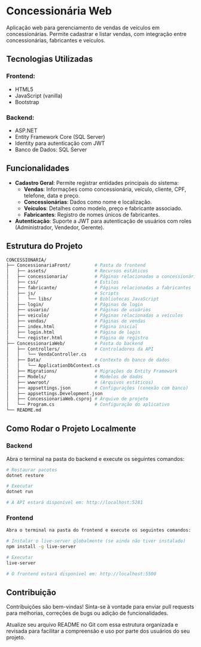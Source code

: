 # Concessionária Web

Aplicação web para gerenciamento de vendas de veículos em concessionárias. Permite cadastrar e listar vendas, com integração entre concessionárias, fabricantes e veículos.

## Tecnologias Utilizadas

### Frontend:
- HTML5
- JavaScript (vanilla)
- Bootstrap

### Backend:
- ASP.NET
- Entity Framework Core (SQL Server)
- Identity para autenticação com JWT
- Banco de Dados: SQL Server

## Funcionalidades

- **Cadastro Geral**: Permite registrar entidades principais do sistema:
  - **Vendas**: Informações como concessionária, veículo, cliente, CPF, telefone, data e preço.
  - **Concessionárias**: Dados como nome e localização.
  - **Veículos**: Detalhes como modelo, preço e fabricante associado.
  - **Fabricantes**: Registro de nomes únicos de fabricantes.
- **Autenticação**: Suporte a JWT para autenticação de usuários com roles (Administrador, Vendedor, Gerente).

## Estrutura do Projeto
```bash
CONCESSIONARIA/
├── ConcessionariaFront/         # Pasta do frontend
│   ├── assets/                  # Recursos estáticos
│   ├── concessionaria/          # Páginas relacionadas a concessionárias
│   ├── css/                     # Estilos
│   ├── fabricante/              # Páginas relacionadas a fabricantes
│   ├── js/                      # Scripts
│   │   └── libs/                # Bibliotecas JavaScript
│   ├── login/                   # Páginas de login
│   ├── usuario/                 # Páginas de usuários
│   ├── veiculo/                 # Páginas relacionadas a veículos
│   ├── vendas/                  # Páginas de vendas
│   ├── index.html               # Página inicial
│   ├── login.html               # Página de login
│   └── register.html            # Página de registro
├── ConcessionariaWeb/           # Pasta do backend
│   ├── Controllers/             # Controladores da API
│   │   └── VendaController.cs
│   ├── Data/                    # Contexto do banco de dados
│   │   └── ApplicationDbContext.cs
│   ├── Migrations/              # Migrações do Entity Framework
│   ├── Models/                  # Modelos de dados
│   ├── wwwroot/                 # (Arquivos estáticos)
│   ├── appsettings.json         # Configurações (conexão com banco)
│   ├── appsettings.Development.json
│   ├── ConcessionariaWeb.csproj # Arquivo de projeto
│   └── Program.cs               # Configuração do aplicativo
└── README.md                    
```

## Como Rodar o Projeto Localmente

### Backend
Abra o terminal na pasta do backend e execute os seguintes comandos:

```bash
# Restaurar pacotes
dotnet restore

# Executar
dotnet run

# A API estará disponível em: http://localhost:5281
```

### Frontend
```bash
Abra o terminal na pasta do frontend e execute os seguintes comandos:

# Instalar o live-server globalmente (se ainda não tiver instalado)
npm install -g live-server

# Executar
live-server

# O frontend estará disponível em: http://localhost:5500
```

## Contribuição
Contribuições são bem-vindas! Sinta-se à vontade para enviar pull requests para melhorias, correções de bugs ou adição de funcionalidades.

Atualize seu arquivo README no Git com essa estrutura organizada e revisada para facilitar a compreensão e uso por parte dos usuários do seu projeto.